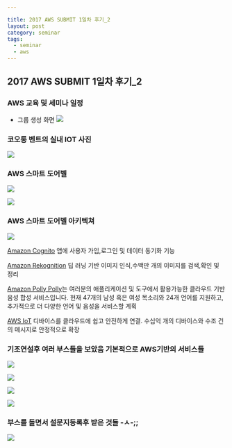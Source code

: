```yaml
---

title: 2017 AWS SUBMIT 1일차 후기_2
layout: post 
category: seminar 
tags: 
  - seminar
  - aws
---
```


2017 AWS SUBMIT 1일차 후기_2
---------------------------------------------

### AWS 교육 및 세미나 일정

- 그룹 생성 화면 
![](/assets/imgs/2017/04/21/KakaoTalk_Moim_4D6VJHVUOkf2lK1fuw5Qmk5xzKkZqi.jpg)

### 코오롱 벤트의 실내 IOT 사진
![](/assets/imgs/2017/04/21/KakaoTalk_Moim_4D6VJHVUOkf2lK1fuw5Qmk5xzKAoeu.jpg)

### AWS 스마트 도어벨
![](/assets/imgs/2017/04/21/KakaoTalk_Moim_4D6VJHVUOkf2lK1fuw5Qmk5xzKF44O.jpg)

![](/assets/imgs/2017/04/21/KakaoTalk_Moim_4D6VJHVUOkf2lK1fuw5Qmk5xzKKz5g.jpg)


### AWS 스마트 도어벨 아키텍쳐
![](/assets/imgs/2017/04/21/KakaoTalk_Moim_4D6VJHVUOkf2lK1fuw5Qmk5xzKIDJw.jpg)

[Amazon Cognito](https://aws.amazon.com/ko/cognito/) 앱에 사용자 가입,로그인 및 데이터 동기화 기능

[Amazon Rekognition](https://aws.amazon.com/ko/rekognition/) 딥 러닝 기반 이미지 인식,수백만 개의 이미지를 검색,확인 및 정리

[Amazon Polly Polly](https://aws.amazon.com/ko/blogs/korea/polly-text-to-speech-in-47-voices-and-24-languages/)는 여러분의 애플리케이션 및 도구에서 활용가능한 클라우드 기반 음성 합성 서비스입니다. 현재 47개의 남성 혹은 여성 목소리와 24개 언어를 지원하고, 추가적으로 더 다양한 언어 및 음성을 서비스할 계획

[AWS IoT](https://aws.amazon.com/ko/iot-platform/) 디바이스를 클라우드에 쉽고 안전하게 연결. 수십억 개의 디바이스와 수조 건의 메시지로 안정적으로 확장


### 기조연설후 여러 부스들을 보았음 기본적으로 AWS기반의 서비스들
![](/assets/imgs/2017/04/21/KakaoTalk_Moim_4D6VJHVUOkf2lK1fuw5Qmk5xzL9AJ4.jpg)

![](/assets/imgs/2017/04/21/KakaoTalk_Moim_4D6VJHVUOkf2lK1fuw5Qmk5xzLdIsO.jpg)

![](/assets/imgs/2017/04/21/KakaoTalk_Moim_4D6VJHVUOkf2lK1fuw5Qmk5xzLi7fA.jpg)

![](/assets/imgs/2017/04/21/KakaoTalk_Moim_4D6VJHVUOkf2lK1fuw5Qmk5xzLsz7A.jpg)

### 부스를 돌면서 설문지등록후 받은 것들 -ㅅ-;;
![](/assets/imgs/2017/04/21/KakaoTalk_20170421_004503647.jpg)
